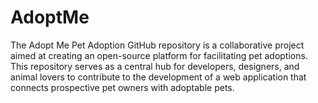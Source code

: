 # AdoptMe
The Adopt Me Pet Adoption GitHub repository is a collaborative project aimed at creating an open-source platform for facilitating pet adoptions. This repository serves as a central hub for developers, designers, and animal lovers to contribute to the development of a web application that connects prospective pet owners with adoptable pets.
